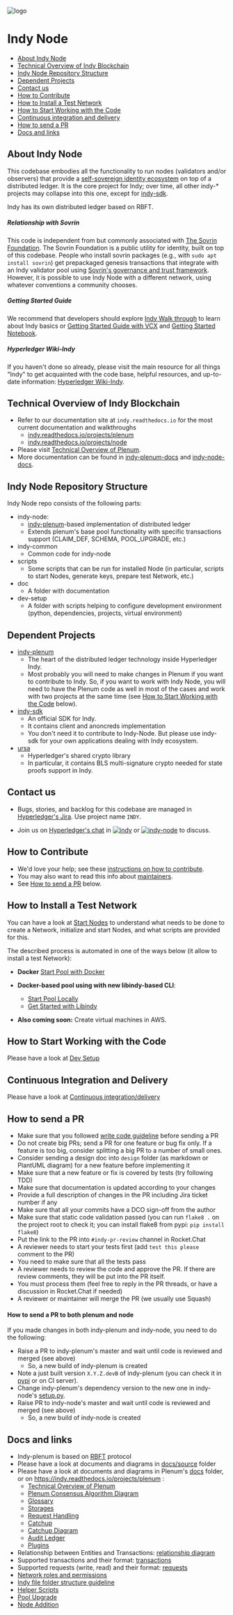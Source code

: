 ![logo](collateral/logos/indy-logo.png)
# Indy Node
* [About Indy Node](#about-indy-node)
* [Technical Overview of Indy Blockchain](#technical-overview-of-indy-blockchain)
* [Indy Node Repository Structure](#indy-node-repository-structure)
* [Dependent Projects](#dependent-projects)
* [Contact us](#contact-us)
* [How to Contribute](#how-to-contribute)
* [How to Install a Test Network](#how-to-install-a-test-network)
* [How to Start Working with the Code](#how-to-start-working-with-the-code)
* [Continuous integration and delivery](https://github.com/hyperledger/indy-node/blob/master/docs/source/ci-cd.md)
* [How to send a PR](#how-to-send-a-pr)
* [Docs and links](#docs-and-links)

## About Indy Node

This codebase embodies all the functionality to run nodes (validators and/or observers)
that provide a [self-sovereign identity ecosystem](https://sovrin.org) on top of a
distributed ledger. It is the core project for Indy; over time, all other indy-\* projects may
collapse into this one, except for [indy-sdk](https://github.com/hyperledger/indy-sdk).

Indy has its own distributed ledger based on RBFT.

##### Relationship with Sovrin
This code is independent from but commonly associated with [The Sovrin Foundation](https://sovrin.org). The Sovrin Foundation is a public utility
for identity, built on top of this codebase. People who install sovrin packages (e.g., with
`sudo apt install sovrin`) get prepackaged genesis transactions that integrate
with an Indy validator pool using [Sovrin's governance and trust framework](https://sovrin.org/wp-content/uploads/2018/03/Sovrin-Provisional-Trust-Framework-2017-06-28.pdf). However, it is possible to use Indy Node
with a different network, using whatever conventions a community chooses.

##### Getting Started Guide

We recommend that developers should explore
[Indy Walk through](https://github.com/hyperledger/indy-sdk/blob/master/docs/getting-started/indy-walkthrough.md) to learn about Indy basics 
or [Getting Started Guide with VCX](https://github.com/hyperledger/indy-sdk/blob/master/vcx/docs/getting-started/getting-started.md) and
[Getting Started Notebook](https://github.com/hyperledger/indy-sdk/blob/master/docs/getting-started/getting-started.ipynb).


##### Hyperledger Wiki-Indy

If you haven't done so already, please visit the main resource for all things "Indy" to get acquainted with the code base, helpful resources, and up-to-date information: [Hyperledger Wiki-Indy](https://wiki.hyperledger.org/display/indy/Hyperledger+Indy).

## Technical Overview of Indy Blockchain
- Refer to our documentation site at `indy.readthedocs.io` for the most current documentation and walkthroughs
  - [indy.readthedocs.io/projects/plenum](https://indy.readthedocs.io/projects/plenum/en/latest/index.html)
  - [indy.readthedocs.io/projects/node](https://hyperledger-indy.readthedocs.io/projects/node/en/latest/index.html)
- Please visit [Technical Overview of Plenum](https://github.com/hyperledger/indy-plenum/blob/master/docs/source/main.md).
- More documentation can be found in [indy-plenum-docs](https://github.com/hyperledger/indy-plenum/blob/master/docs)
and [indy-node-docs](https://github.com/hyperledger/indy-node/blob/master/docs/source).

## Indy Node Repository Structure

Indy Node repo consists of the following parts:
- indy-node:
    - [indy-plenum](https://github.com/hyperledger/indy-plenum)-based implementation of distributed ledger
    - Extends plenum's base pool functionality with specific transactions support (CLAIM_DEF, SCHEMA, POOL_UPGRADE, etc.)
- indy-common
    - Common code for indy-node
- scripts
    - Some scripts that can be run for installed Node (in particular, scripts to start Nodes, generate keys, prepare test Network, etc.)
- doc
    - A folder with documentation
- dev-setup
    - A folder with scripts helping to configure development environment (python, dependencies, projects, virtual environment)

## Dependent Projects

- [indy-plenum](https://github.com/hyperledger/indy-plenum)
    - The heart of the distributed ledger technology inside Hyperledger Indy.
    - Most probably you will need to make changes in Plenum if you want to contribute to Indy.
      So, if you want to work with Indy Node, you will need to have the Plenum code as well in most of the cases
      and work with two projects at the same time
      (see [How to Start Working with the Code](#how-to-start-working-with-the-code) below).
- [indy-sdk](https://github.com/hyperledger/indy-sdk)
    - An official SDK for Indy.
    - It contains client and anoncreds implementation
    - You don't need it to contribute to Indy-Node. But please use indy-sdk for your own applications dealing with Indy ecosystem.
- [ursa](https://github.com/hyperledger/ursa)
    - Hyperledger's shared crypto library
    - In particular, it contains BLS multi-signature crypto needed for state proofs support in Indy.

## Contact us

- Bugs, stories, and backlog for this codebase are managed in [Hyperledger's Jira](https://jira.hyperledger.org).
Use project name `INDY`.


[chat-url-indy]:https://chat.hyperledger.org/channel/indy
[chat-url-indy-node]:https://chat.hyperledger.org/channel/indy-node
[chat-image-indy]:https://raw.githubusercontent.com/hyperledger/chat-assets/master/indy.svg?sanitize=true
[chat-image-indy-node]:https://raw.githubusercontent.com/hyperledger/chat-assets/master/indy-node.svg?sanitize=true

- Join us on [Hyperledger's chat](https://chat.hyperledger.org/) in [![indy][chat-image-indy]][chat-url-indy] or [![indy-node][chat-image-indy-node]][chat-url-indy-node] to discuss.

## How to Contribute

- We'd love your help; see these [instructions on how to contribute](https://wiki.hyperledger.org/display/indy/How+to+Contribute).
- You may also want to read this info about [maintainers](MAINTAINERS.md).
- See [How to send a PR](#how-to-send-a-pr) below.


## How to Install a Test Network

You can have a look at [Start Nodes](docs/source/start-nodes.md)
to understand what needs to be done to create a Network, initialize and start Nodes, and what scripts are provided for this.

The described process is automated in one of the ways below (it allow to install a test Network):

 - **Docker** [Start Pool with Docker](environment/docker/pool/README.md)

 - **Docker-based pool using with new libindy-based CLI**:
   - [Start Pool Locally](https://github.com/hyperledger/indy-sdk/blob/master/README.md#how-to-start-local-nodes-pool-with-docker)
   - [Get Started with Libindy](https://github.com/hyperledger/indy-sdk/blob/master/doc/getting-started/getting-started.md)

 - **Also coming soon:** Create virtual machines in AWS.



## How to Start Working with the Code

Please have a look at [Dev Setup](docs/source/setup-dev.md)


## Continuous Integration and Delivery

Please have a look at [Continuous integration/delivery](docs/source/ci-cd.md)

## How to send a PR

- Make sure that you followed [write code guideline](docs/source/write-code-guideline.md) before sending a PR
- Do not create big PRs; send a PR for one feature or bug fix only.
 If a feature is too big, consider splitting a big PR to a number of small ones.
- Consider sending a design doc into `design` folder (as markdown or PlantUML diagram) for a new feature  before implementing it
- Make sure that a new feature or fix is covered by tests (try following TDD)
- Make sure that documentation is updated according to your changes
- Provide a full description of changes in the PR including Jira ticket number if any
- Make sure that all your commits have a DCO sign-off from the author
- Make sure that static code validation passed
(you can run `flake8 .` on the project root to check it; you can install flake8 from pypi: `pip install flake8`)
- Put the link to the PR into `#indy-pr-review` channel in Rocket.Chat
- A reviewer needs to start your tests first (add `test this please` comment to the PR)
- You need to make sure that all the tests pass
- A reviewer needs to review the code and approve the PR. If there are review comments, they will be put into the PR itself.
- You must process them (feel free to reply in the PR threads, or have a discussion in Rocket.Chat if needed)
- A reviewer or maintainer will merge the PR (we usually use Squash)


#### How to send a PR to both plenum and node
If you made changes in both indy-plenum and indy-node, you need to do the following:
- Raise a PR to indy-plenum's master and wait until code is reviewed and merged (see above)
    - So, a new build of indy-plenum is created
- Note a just built version `X.Y.Z.devB` of indy-plenum (you can check it in [pypi](https://pypi.python.org/pypi/indy-plenum) or on CI server).
- Change indy-plenum's dependency version to the new one in indy-node's [setup.py](https://github.com/hyperledger/indy-node/blob/master/setup.py).
- Raise PR to indy-node's master and wait until code is reviewed and merged (see above)
    - So, a new build of indy-node is created


## Docs and links

- Indy-plenum is based on [RBFT](https://pakupaku.me/plaublin/rbft/5000a297.pdf) protocol
- Please have a look at documents and diagrams in [docs/source](docs/source) folder
- Please have a look at documents and diagrams in Plenum's [docs](https://github.com/hyperledger/indy-plenum/tree/master/docs) folder, or on https://indy.readthedocs.io/projects/plenum :
    - [Technical Overview of Plenum](https://github.com/hyperledger/indy-plenum/blob/master/docs/source/main.md)
    - [Plenum Consensus Algorithm Diagram](https://github.com/hyperledger/indy-plenum/blob/master/docs/source/diagrams/consensus-protocol.png)
    - [Glossary](https://github.com/hyperledger/indy-plenum/blob/master/docs/source/glossary.md)
    - [Storages](https://github.com/hyperledger/indy-plenum/blob/master/docs/source/storage.md)
    - [Request Handling](https://github.com/hyperledger/indy-plenum/blob/master/docs/source/request_handling.md)
    - [Catchup](https://github.com/hyperledger/indy-plenum/blob/master/docs/source/catchup.md)
    - [Catchup Diagram](https://github.com/hyperledger/indy-plenum/blob/master/docs/source/diagrams/catchup-procedure.png)
    - [Audit Ledger](https://github.com/hyperledger/indy-plenum/blob/master/docs/source/audit_ledger.md)
    - [Plugins](https://github.com/hyperledger/indy-plenum/blob/master/docs/source/plugins.md)
- Relationship between Entities and Transactions: [relationship diagram](docs/source/relationship-diagram.png)
- Supported transactions and their format: [transactions](docs/source/transactions.md)
- Supported requests (write, read) and their format: [requests](docs/source/requests.md)
- [Network roles and permissions](https://github.com/hyperledger/indy-node/blob/master/docs/source/auth_rules.md)
- [Indy file folder structure guideline](docs/source/indy-file-structure-guideline.md)
- [Helper Scripts](docs/source/helper-scripts.md)
- [Pool Upgrade](docs/source/pool-upgrade.md)
- [Node Addition](docs/source/add-node.md)

